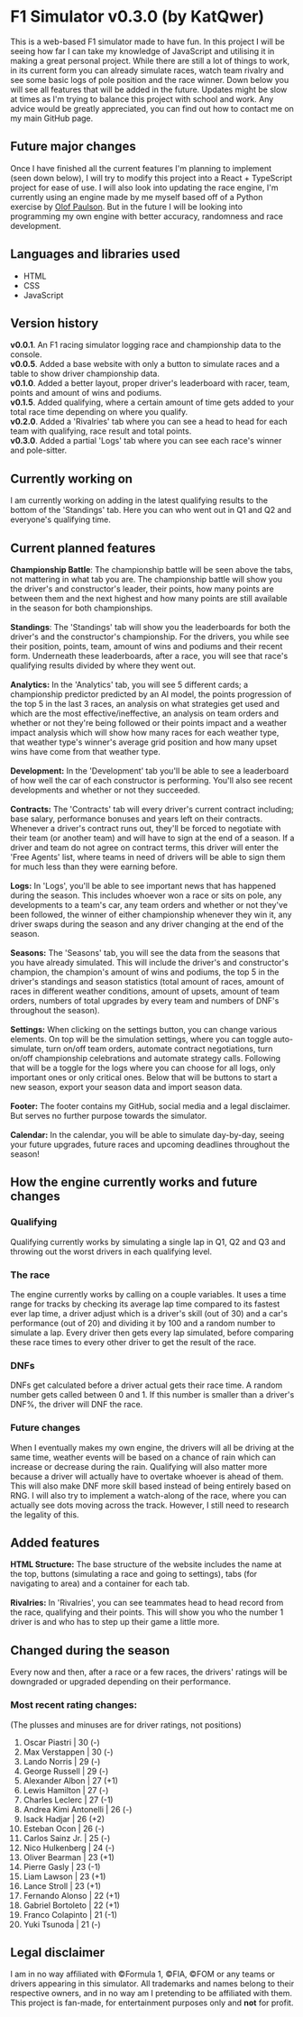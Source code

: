 # F1 Simulator v0.3.0 (by KatQwer)
This is a web-based F1 simulator made to have fun. In this project I will be seeing how far I can take my knowledge of JavaScript and utilising it in making a great personal project. While there are still a lot of things to work, in its current form you can already simulate races, watch team rivalry and see some basic logs of pole position and the race winner. Down below you will see all features that will be added in the future. Updates might be slow at times as I'm trying to balance this project with school and work. Any advice would be greatly appreciated, you can find out how to contact me on my main GitHub page.
## Future major changes
Once I have finished all the current features I'm planning to implement (seen down below), I will try to modify this project into a React + TypeScript project for ease of use. I will also look into updating the race engine, I'm currently using an engine made by me myself based off of a Python exercise by [Olof Paulson](https://scrimba.com/u0102m0). But in the future I will be looking into programming my own engine with better accuracy, randomness and race development.
## Languages and libraries used
- HTML
- CSS
- JavaScript
## Version history
**v0.0.1**. An F1 racing simulator logging race and championship data to the console. <br>
**v0.0.5**. Added a base website with only a button to simulate races and a table to show driver championship data. <br>
**v0.1.0**. Added a better layout, proper driver's leaderboard with racer, team, points and amount of wins and podiums. <br>
**v0.1.5**. Added qualifying, where a certain amount of time gets added to your total race time depending on where you qualify. <br>
**v0.2.0**. Added a 'Rivalries' tab where you can see a head to head for each team with qualifying, race result and total points. <br>
**v0.3.0**. Added a partial 'Logs' tab where you can see each race's winner and pole-sitter.
## Currently working on
I am currently working on adding in the latest qualifying results to the bottom of the 'Standings' tab. Here you can who went out in Q1 and Q2 and everyone's qualifying time.
## Current planned features
**Championship Battle**: The championship battle will be seen above the tabs, not mattering in what tab you are. The championship battle will show you the driver's and constructor's leader, their points, how many points are between them and the next highest and how many points are still available in the season for both championships. <br><br>
**Standings**: The 'Standings' tab will show you the leaderboards for both the driver's and the constructor's championship. For the drivers, you while see their position, points, team, amount of wins and podiums and their recent form. Underneath these leaderboards, after a race, you will see that race's qualifying results divided by where they went out. <br><br>
**Analytics:** In the 'Analytics' tab, you will see 5 different cards; a championship predictor predicted by an AI model, the points progression of the top 5 in the last 3 races, an analysis on what strategies get used and which are the most effective/ineffective, an analysis on team orders and whether or not they're being followed or their points impact and a weather impact analysis which will show how many races for each weather type, that weather type's winner's average grid position and how many upset wins have come from that weather type. <br><br>
**Development:** In the 'Development' tab you'll be able to see a leaderboard of how well the car of each constructor is performing. You'll also see recent developments and whether or not they succeeded. <br><br>
**Contracts:** The 'Contracts' tab will every driver's current contract including; base salary, performance bonuses and years left on their contracts. Whenever a driver's contract runs out, they'll be forced to negotiate with their team (or another team) and will have to sign at the end of a season. If a driver and team do not agree on contract terms, this driver will enter the 'Free Agents' list, where teams in need of drivers will be able to sign them for much less than they were earning before. <br><br>
**Logs:** In 'Logs', you'll be able to see important news that has happened during the season. This includes whoever won a race or sits on pole, any developments to a team's car, any team orders and whether or not they've been followed, the winner of either championship whenever they win it, any driver swaps during the season and any driver changing at the end of the season. <br><br>
**Seasons:** The 'Seasons' tab, you will see the data from the seasons that you have already simulated. This will include the driver's and constructor's champion, the champion's amount of wins and podiums, the top 5 in the driver's standings and season statistics (total amount of races, amount of races in different weather conditions, amount of upsets, amount of team orders, numbers of total upgrades by every team and numbers of DNF's throughout the season). <br><br>
**Settings:** When clicking on the settings button, you can change various elements. On top will be the simulation settings, where you can toggle auto-simulate, turn on/off team orders, automate contract negotiations, turn on/off championship celebrations and automate strategy calls. Following that will be a toggle for the logs where you can choose for all logs, only important ones or only critical ones. Below that will be buttons to start a new season, export your season data and import season data. <br><br>
**Footer:** The footer contains my GitHub, social media and a legal disclaimer. But serves no further purpose towards the simulator. <br><br>
**Calendar:** In the calendar, you will be able to simulate day-by-day, seeing your future upgrades, future races and upcoming deadlines throughout the season!
## How the engine currently works and future changes
### Qualifying
Qualifying currently works by simulating a single lap in Q1, Q2 and Q3 and throwing out the worst drivers in each qualifying level.
### The race
The engine currently works by calling on a couple variables. It uses a time range for tracks by checking its average lap time compared to its fastest ever lap time, a driver adjust which is a driver's skill (out of 30) and a car's performance (out of 20) and dividing it by 100 and a random number to simulate a lap. Every driver then gets every lap simulated, before comparing these race times to every other driver to get the result of the race.
### DNFs
DNFs get calculated before a driver actual gets their race time. A random number gets called between 0 and 1. If this number is smaller than a driver's DNF%, the driver will DNF the race.
### Future changes
When I eventually makes my own engine, the drivers will all be driving at the same time, weather events will be based on a chance of rain which can increase or decrease during the rain. Qualifying will also matter more because a driver will actually have to overtake whoever is ahead of them. This will also make DNF more skill based instead of being entirely based on RNG. I will also try to implement a watch-along of the race, where you can actually see dots moving across the track. However, I still need to research the legality of this.
## Added features
**HTML Structure:** The base structure of the website includes the name at the top, buttons (simulating a race and going to settings), tabs (for navigating to area) and a container for each tab. <br><br>
**Rivalries:** In 'Rivalries', you can see teammates head to head record from the race, qualifying and their points. This will show you who the number 1 driver is and who has to step up their game a little more.
## Changed during the season
Every now and then, after a race or a few races, the drivers' ratings will be downgraded or upgraded depending on their performance.
### Most recent rating changes:
(The plusses and minuses are for driver ratings, not positions)
1. Oscar Piastri | 30 (-)
1. Max Verstappen | 30 (-)
3. Lando Norris | 29 (-)
3. George Russell | 29 (-)
5. Alexander Albon | 27 (+1)
5. Lewis Hamilton | 27 (-)
5. Charles Leclerc | 27 (-1)
8. Andrea Kimi Antonelli | 26 (-)
8. Isack Hadjar | 26 (+2)
8. Esteban Ocon | 26 (-)
11. Carlos Sainz Jr. | 25 (-)
12. Nico Hulkenberg | 24 (-)
13. Oliver Bearman | 23 (+1)
13. Pierre Gasly | 23 (-1)
13. Liam Lawson | 23 (+1)
13. Lance Stroll | 23 (+1)
17. Fernando Alonso | 22 (+1)
17. Gabriel Bortoleto | 22 (+1)
19. Franco Colapinto | 21 (-1)
19. Yuki Tsunoda | 21 (-)
## Legal disclaimer
I am in no way affiliated with &copy;Formula 1, &copy;FIA, &copy;FOM or any teams or drivers appearing in this simulator. All trademarks and names belong to their respective owners, and in no way am I pretending to be affiliated with them. This project is fan-made, for entertainment purposes only and **not** for profit.